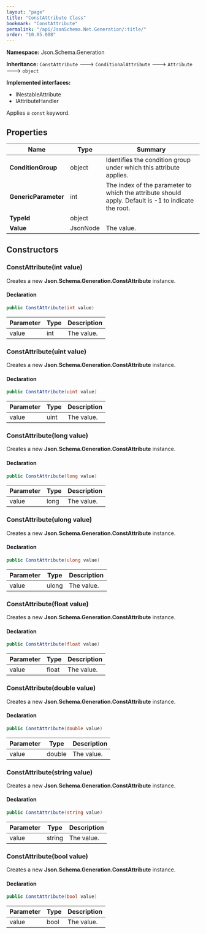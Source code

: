 ```yaml
---
layout: "page"
title: "ConstAttribute Class"
bookmark: "ConstAttribute"
permalink: "/api/JsonSchema.Net.Generation/:title/"
order: "10.05.008"
---
```

**Namespace:** Json.Schema.Generation

**Inheritance:**
`ConstAttribute`
 🡒 
`ConditionalAttribute`
 🡒 
`Attribute`
 🡒 
`object`

**Implemented interfaces:**

- INestableAttribute
- IAttributeHandler

Applies a `const` keyword.

## Properties

| Name | Type | Summary |
|---|---|---|
| **ConditionGroup** | object | Identifies the condition group under which this attribute applies. |
| **GenericParameter** | int | The index of the parameter to which the attribute should apply. Default is -1 to indicate the root. |
| **TypeId** | object |  |
| **Value** | JsonNode | The value. |

## Constructors

### ConstAttribute(int value)

Creates a new **Json.Schema.Generation.ConstAttribute** instance.

#### Declaration

```c#
public ConstAttribute(int value)
```

| Parameter | Type | Description |
|---|---|---|
| value | int | The value. |


### ConstAttribute(uint value)

Creates a new **Json.Schema.Generation.ConstAttribute** instance.

#### Declaration

```c#
public ConstAttribute(uint value)
```

| Parameter | Type | Description |
|---|---|---|
| value | uint | The value. |


### ConstAttribute(long value)

Creates a new **Json.Schema.Generation.ConstAttribute** instance.

#### Declaration

```c#
public ConstAttribute(long value)
```

| Parameter | Type | Description |
|---|---|---|
| value | long | The value. |


### ConstAttribute(ulong value)

Creates a new **Json.Schema.Generation.ConstAttribute** instance.

#### Declaration

```c#
public ConstAttribute(ulong value)
```

| Parameter | Type | Description |
|---|---|---|
| value | ulong | The value. |


### ConstAttribute(float value)

Creates a new **Json.Schema.Generation.ConstAttribute** instance.

#### Declaration

```c#
public ConstAttribute(float value)
```

| Parameter | Type | Description |
|---|---|---|
| value | float | The value. |


### ConstAttribute(double value)

Creates a new **Json.Schema.Generation.ConstAttribute** instance.

#### Declaration

```c#
public ConstAttribute(double value)
```

| Parameter | Type | Description |
|---|---|---|
| value | double | The value. |


### ConstAttribute(string value)

Creates a new **Json.Schema.Generation.ConstAttribute** instance.

#### Declaration

```c#
public ConstAttribute(string value)
```

| Parameter | Type | Description |
|---|---|---|
| value | string | The value. |


### ConstAttribute(bool value)

Creates a new **Json.Schema.Generation.ConstAttribute** instance.

#### Declaration

```c#
public ConstAttribute(bool value)
```

| Parameter | Type | Description |
|---|---|---|
| value | bool | The value. |


